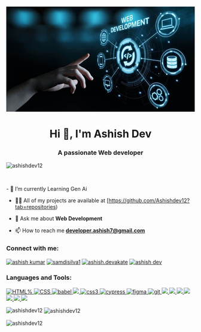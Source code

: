 ![logo](https://github.com/Ashishdev12/Ashishdev12/blob/main/coding.jpg)

<h1 align="center">Hi 👋, I'm Ashish Dev</h1>
<h3 align="center">A passionate Web developer</h3>

<p align="left"> <img src="https://komarev.com/ghpvc/?username=ashishdev12&label=Profile%20views&color=0e75b6&style=flat" alt="ashishdev12" /> </p>

<p align="left"> <a href="https://twitter.com/" target="blank"><img src="https://img.shields.io/twitter/follow/?logo=twitter&style=for-the-badge" alt="" /></a> </p>
- 🔭 I’m currently Learning Gen Ai

- 👨‍💻 All of my projects are available at [https://github.com/Ashishdev12?tab=repositories)

- 💬 Ask me about **Web Development**

- 📫 How to reach me **developer.ashish7@gmail.com**

<h3 align="left">Connect with me:</h3>
<p align="left">
<a href="https://www.linkedin.com/in/ashish-kumar-27381a1a7/" target="_blank"><img align="center" src="https://raw.githubusercontent.com/rahuldkjain/github-profile-readme-generator/master/src/images/icons/Social/linked-in-alt.svg" alt="ashish kumar" height="30" width="40"/></a>
<a href="https://fb.com/samdisilva1" target="blank"><img align="center" src="https://raw.githubusercontent.com/rahuldkjain/github-profile-readme-generator/master/src/images/icons/Social/facebook.svg" alt="samdisilva1" height="30" width="40" /></a>
<a href="https://instagram.com/ashish.devakate" target="blank"><img align="center" src="https://raw.githubusercontent.com/rahuldkjain/github-profile-readme-generator/master/src/images/icons/Social/instagram.svg" alt="ashish.devakate" height="30" width="40" /></a>
<a href="https://leetcode.com/u/Ashishdevakte/" target="blank"><img align="center" src="https://raw.githubusercontent.com/rahuldkjain/github-profile-readme-generator/master/src/images/icons/Social/leet-code.svg" alt="ashish dev" height="30" width="40" /></a>

</p>

<h3 align="left">Languages and Tools:</h3>
<p align="left"> 
</a> 
<a href="https://www.geeksforgeeks.org/html/html5-introduction/" target="_blank" rel="noreferrer"> <img src="https://img.shields.io/badge/HTML5-%2523E34F26.svg?style=for-the-badge&logo=HTML5&logoColor=white" alt="HTML%"/> </a> 
<a href="https://www.geeksforgeeks.org/css/difference-between-css-and-css3/" target="_blank" rel="noreferrer"> <img src="https://img.shields.io/badge/CSS3-blue.svg?style=for-the-badge&logo=css&logoColor=white" alt="CSS"/> </a> 
<a href="https://babeljs.io/" target="_blank" rel="noreferrer"> <img src="https://img.shields.io/badge/bable-%25%23F1D53C.svg?style=for-the-badge&logoColor=white" alt="babel"/> </a> 
<a href="https://getbootstrap.com" target="_blank" rel="noreferrer"> <img src="https://img.shields.io/badge/bootstrap-%237410F0.svg?style=for-the-badge&logo=bootstrap&logoColor=white"/> </a> 
<a href="https://www.w3schools.com/css/" target="_blank" rel="noreferrer"> <img src="https://img.shields.io/badge/w3School-%2303A469.svg?style=for-the-badge&logo=w3school&logoColor=white" alt="css3"/> </a> 
<a href="https://www.cypress.io" target="_blank" rel="noreferrer"> <img src="https://img.shields.io/badge/cypress-%2359595B.svg?style=for-the-badge&logo=cypress&logoColor=white" alt="cypress" /> </a> 
<a href="https://www.figma.com/" target="_blank" rel="noreferrer"> <img src="https://img.shields.io/badge/Figma-%23F7F7F7.svg?style=for-the-badge&logo=Figma" alt="figma" /> </a> 
<a href="https://git-scm.com/" target="_blank" rel="noreferrer"> <img src="https://img.shields.io/badge/Git-%23332400.svg?style=for-the-badge&logo=git" alt="git" /> </a> 
<a href="https://jestjs.io" target="_blank" rel="noreferrer"> <img src="https://img.shields.io/badge/jest-%23332400.svg?style=for-the-badge&logo=jest" /> </a> 
<a href="https://postman.com" target="_blank" rel="noreferrer"> <img src="https://img.shields.io/badge/postman-%23DB7E59.svg?style=for-the-badge&logo=postman&logoColor=white"/> </a> 
<a href="https://reactjs.org/" target="_blank" rel="noreferrer"> <img src="https://img.shields.io/badge/React-%2300D1F7.svg?style=for-the-badge&logo=react&logoColor=white"/> </a> 
<a href="https://reactnative.dev/" target="_blank" rel="noreferrer"> <img src="https://img.shields.io/badge/React%20Native-%2300D1F7.svg?style=for-the-badge&logo=react&logoColor=white"/> </a> 
<a href="https://redux.js.org" target="_blank" rel="noreferrer"> <img src="https://img.shields.io/badge/Redux-%232E2E2E.svg?style=for-the-badge&logo=redux&logoColor=blue"/> </a> 
<a href="https://sass-lang.com" target="_blank" rel="noreferrer"> <img src="https://img.shields.io/badge/Sass-%23CE6A9D.svg?style=for-the-badge&logo=sass&logoColor=white"/> </a> 
<a href="https://tailwindcss.com/" target="_blank" rel="noreferrer"> <img src="https://img.shields.io/badge/Tailwind-%2323282D.svg?style=for-the-badge&logo=tailwind%20css&logoColor=blue"/> </a> 

</p>

<p><img align="left" src="https://github-readme-stats.vercel.app/api/top-langs?username=ashishdev12&show_icons=true&locale=en&layout=compact" alt="ashishdev12" /></p>

<p>&nbsp;<img align="center" src="https://github-readme-stats.vercel.app/api?username=ashishdev12&show_icons=true&locale=en" alt="ashishdev12" /></p>

<p><img align="center" src="https://github-readme-streak-stats.herokuapp.com/?user=ashishdev12&" alt="ashishdev12" /></p>
